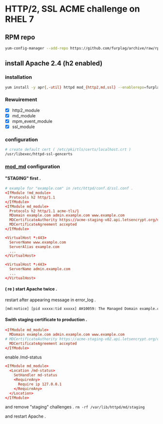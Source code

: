 # HTTP/2, SSL ACME challenge on RHEL 7

## RPM repo
```terminal.sh
yum-config-manager --add-repo https://github.com/furplag/archive/raw/rpm/furplag.github.io.el7.repo
```

## install Apache 2.4 (h2 enabled)

### installation
```terminal.sh
yum install -y apr{,-util} httpd mod_{http2,md,ssl} --enablerepo=furplag.github.io
```

### Rewuirement
* [x] http2_module
* [x] md_module
* [x] mpm_event_module
* [x] ssl_module

### configuration
```terminal.sh
# create default cert ( /etc/pki/tls/certs/localhost.crt )
/usr/libexec/httpd-ssl-gencerts
```

### [mod_md](https://httpd.apache.org/docs/trunk/mod/mod_md.html) configuration
#### "STAGING" first .
```ssl.conf
# example for "example.com" in /etc/httpd/conf.d/ssl.conf .
<IfModule !md_module>
  Protocols h2 http/1.1
</IfModule>
<IfModule md_module>
  Protocols h2 http/1.1 acme-tls/1
  MDomain example.com admin.example.com www.example.com
  MDCertificateAuthority https://acme-staging-v02.api.letsencrypt.org/directory
  MDCertificateAgreement accepted
</IfModule>

<VirtualHost *:443>
  ServerName www.example.com
  ServerAlias example.com
  ...
</VirtualHost>

<VirtualHost *:443>
  ServerName admin.example.com
  ...
</VirtualHost>
```

#### ( re ) start Apache twice .
restart after appearing message in error_log .
```terminal.sh
[md:notice] [pid xxxxx:tid xxxxx] AH10059: The Managed Domain example.com has been setup and changes will be activated on next (graceful) server restart.
```

#### Swith staging certificate to production .

```ssl.conf
<IfModule md_module>
  MDomain example.com admin.example.com www.example.com
# MDCertificateAuthority https://acme-staging-v02.api.letsencrypt.org/directory
  MDCertificateAgreement accepted
</IfModule>
```

enable /md-status
```server-status.conf
<IfModule md_module>
  <Location /md-status>
    SetHandler md-status
    <RequireAny>
      Require ip 127.0.0.1
    </RequireAny>
  </Location>
</IfModule>
```

and remove "staging" challenges .
`rm -rf /var/lib/httpd/md/staging`

and restart Apache .
